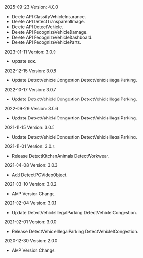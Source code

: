 2025-09-23 Version: 4.0.0
- Delete API ClassifyVehicleInsurance.
- Delete API DetectTransparentImage.
- Delete API DetectVehicle.
- Delete API RecognizeVehicleDamage.
- Delete API RecognizeVehicleDashboard.
- Delete API RecognizeVehicleParts.


2023-01-11 Version: 3.0.9
- Update sdk.

2022-12-15 Version: 3.0.8
- Update DetectVehicleICongestion DetectVehicleIllegalParking.

2022-10-17 Version: 3.0.7
- Update DetectVehicleICongestion DetectVehicleIllegalParking.

2022-09-29 Version: 3.0.6
- Update DetectVehicleICongestion DetectVehicleIllegalParking.

2021-11-15 Version: 3.0.5
- Update DetectVehicleICongestion DetectVehicleIllegalParking.

2021-11-01 Version: 3.0.4
- Release DetectKitchenAnimals DetectWorkwear.

2021-04-08 Version: 3.0.3
- Add DetectIPCVideoObject.

2021-03-10 Version: 3.0.2
- AMP Version Change.

2021-02-04 Version: 3.0.1
- Update DetectVehicleIllegalParking DetectVehicleICongestion.

2021-02-01 Version: 3.0.0
- Release DetectVehicleIllegalParking DetectVehicleICongestion.

2020-12-30 Version: 2.0.0
- AMP Version Change.

